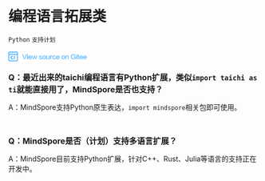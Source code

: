 # 编程语言拓展类

`Python` `支持计划`

[![查看源文件](./_static/logo_source.png)](https://gitee.com/mindspore/docs/blob/r1.2/docs/faq/source_zh_cn/programming_language_extensions.md)

<font size=3>**Q：最近出来的taichi编程语言有Python扩展，类似`import taichi as ti`就能直接用了，MindSpore是否也支持？**</font>

A：MindSpore支持Python原生表达，`import mindspore`相关包即可使用。

<br/>

<font size=3>**Q：MindSpore是否（计划）支持多语言扩展？**</font>

A：MindSpore目前支持Python扩展，针对C++、Rust、Julia等语言的支持正在开发中。